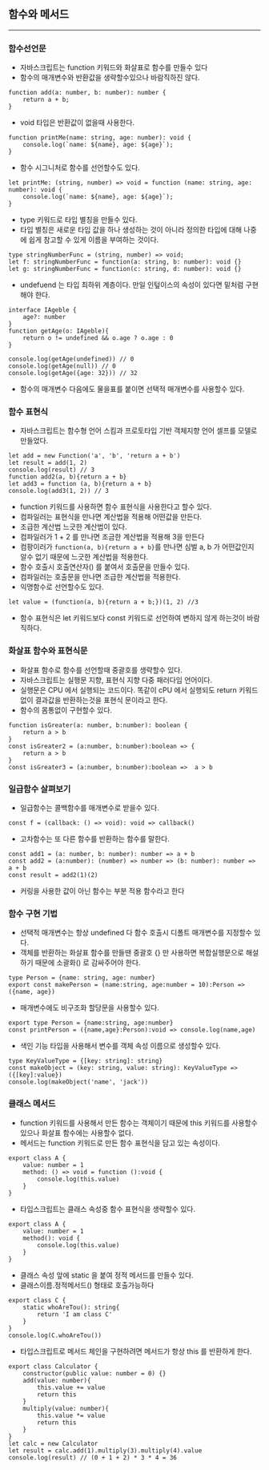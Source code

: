 
## 함수와 메서드

------------------

### 함수선언문

* 자바스크립트는 function 키워드와 화살표로 함수를 만들수 있다
* 함수의 매개변수와 반환값을 생략할수있으나 바람직하진 않다.
```
function add(a: number, b: number): number {
    return a + b;
}
```
* void 타입은 반환값이 없을때 사용한다.
```
function printMe(name: string, age: number): void {
    console.log(`name: ${name}, age: ${age}`);
}
```
* 함수 시그니처로 함수를 선언할수도 있다.
```
let printMe: (string, number) => void = function (name: string, age: number): void {
    console.log(`name: ${name}, age: ${age}`);
}
```
* type 키워드로 타입 별칭을 만들수 있다.
* 타입 별칭은 새로운 타입 값을 하나 생성하는 것이 아니라 정의한 타입에 대해 나중에 쉽게 참고할 수 있게 이름을 부여하는 것이다.
```
type stringNumberFunc = (string, number) => void;
let f: stringNumberFunc = function(a: string, b: number): void {}
let g: stringNumberFunc = function(c: string, d: number): void {}
```
* undefuend 는 타입 최하위 계층이다. 만일 인텊이스의 속성이 있다면 밑처럼 구현해야 한다.
```
interface IAgeble {
    age?: number
}
function getAge(o: IAgeble){
    return o != undefined && o.age ? o.age : 0
}

console.log(getAge(undefined)) // 0
console.log(getAge(null)) // 0
console.log(getAge({age: 32})) // 32
```
* 함수의 매개변수 다음에도 물을표를 붙이면 선택적 매개변수를 사용할수 있다.

### 함수 표현식

* 자바스크립트는 함수형 언어 스킴과 프로토타입 기반 객체지향 언어 셀프를 모델로 만들었다.
```
let add = new Function('a', 'b', 'return a + b')
let result = add(1, 2)
console.log(result) // 3
function add2(a, b){return a + b}
let add3 = function (a, b){return a + b}
console.log(add3(1, 2)) // 3
```
* function 키워드를 사용하면 함수 표현식을 사용한다고 할수 있다.
* 컴파일러는 표현식을 만나면 계산법을 적용해 어떤값을 만든다.
* 조급한 계산법 느긋한 계산법이 있다.
* 컴파일러가 1 + 2 를 만나면 조금한 계산법을 적용해 3을 만든다
* 컴팡이러가 `function(a, b){return a + b}`를 만나면 심벌 a, b 가 어떤값인지 알수 없기 때문에 느긋한 계산법을 적용한다.
* 함수 호출시 호출연산자() 를 붙여서 호출문을 만들수 있다.
* 컴파일러는 호출문을 만나면 조급한 계산법을 적용한다.
* 익명함수로 선언할수도 있다.
```
let value = (function(a, b){return a + b;})(1, 2) //3
```
* 함수 표현식은 let 키워드보다 const 키워드로  선언하여 변하지 않게 하는것이 바람직하다.

### 화살표 함수와 표현식문

* 화살표 함수로 함수를 선언할때 중괄호를 생략할수 있다.
* 자바스크립트는 실행문 지향, 표현식 지향 다중 패러다임 언어이다.
* 실행문은 CPU 에서 실행되는 코드이다. 똑같이 cPU 에서 실행되도 return 키워드 없이 결과값을 반환하는것을 표현식 문이라고 한다.
* 함수의 몸통없이 구현할수 있다.
```
function isGreater(a: number, b:number): boolean {
    return a > b
}
const isGreater2 = (a:number, b:number):boolean => {
    return a > b
}
const isGreater3 = (a:number, b:number):boolean =>  a > b

```
### 일급함수 살펴보기

* 일급함수는 콜백함수를 매개변수로 받을수 있다.
```
const f = (callback: () => void): void => callback()
```
* 고차함수는 또 다른 함수를 반환하는 함수를 말한다.
```
const add1 = (a: number, b: number): number => a + b
const add2 = (a:number): (number) => number => (b: number): number => a + b
const result = add2(1)(2)
```
* 커링을 사용한 값이 아닌 함수는 부분 적용 함수라고 한다

### 함수 구현 기법

* 선택적 매개변수는 항상 undefined 다 함수 호출시 디폴트 매개변수를 지정할수 있다.
* 객체를 반환하는 화살표 함수를 만들땐 중괄호 {} 만 사용하면 복합실행문으로 해설하기 때문에 소괄화() 로 감싸주어야 한다.
```
type Person = {name: string, age: number}
export const makePerson = (name:string, age:number = 10):Person => ({name, age})
```
* 매개변수에도 비구조화 할당문을 사용할수 있다.
```
export type Person = {name:string, age:number}
const printPerson = ({name,age}:Person):void => console.log(name,age)
```
* 색인 기능 타입을 사용해서 변수를 객체 속성 이름으로 생성할수 있다.
```
type KeyValueType = {[key: string]: string}
const makeObject = (key: string, value: string): KeyValueType => ({[key]:value})
console.log(makeObject('name', 'jack'))
```

### 클래스 메서드

* function 키워드를 사용해서 만든 함수는 객체이기 때문에 this 키워드를 사용할수 있으나 화살표 함수에는 사용할수 없다.
* 메서드는 function 키워드로 만든 함수 표현식을 담고 있는 속성이다.
```
export class A {
    value: number = 1
    method: () => void = function ():void {
        console.log(this.value)
    }
}
```
* 타입스크립트는 클래스 속성중 함수 표현식을 생략할수 있다.
```
export class A {
    value: number = 1
    method(): void {
        console.log(this.value)
    }
}
```
* 클래스 속성 앞에 static 을 붙여 정적 메서드를 만들수 있다.
* 클래스이름.정적메서드() 형태로 호출가능하다
```
export class C {
    static whoAreTou(): string{
        return 'I am class C'
    }
}
console.log(C.whoAreTou())
```
* 타입스크립트로 메서드 체인을 구현하려면 메서드가 항상 this 를 반환하게 한다.
```
export class Calculator {
    constructor(public value: number = 0) {}
    add(value: number){
        this.value += value
        return this
    }
    multiply(value: number){
        this.value *= value
        return this
    }
}
let calc = new Calculator
let result = calc.add(1).multiply(3).multiply(4).value
console.log(result) // (0 + 1 + 2) * 3 * 4 = 36
```
